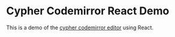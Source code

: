 # Cypher Codemirror React Demo

This is a demo of the [cypher codemirror editor](https://github.com/neo4j/cypher-editor) using React.



